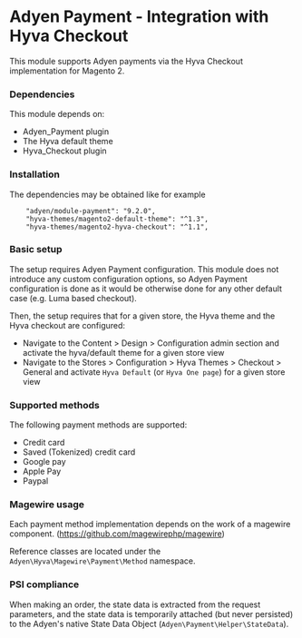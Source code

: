 # Adyen Payment - Integration with Hyva Checkout

This module supports Adyen payments via the Hyva Checkout implementation for Magento 2.

### Dependencies

This module depends on:
- Adyen_Payment plugin
- The Hyva default theme
- Hyva_Checkout plugin

### Installation

The dependencies may be obtained like for example

```
    "adyen/module-payment": "9.2.0",
    "hyva-themes/magento2-default-theme": "^1.3",
    "hyva-themes/magento2-hyva-checkout": "^1.1",
```

### Basic setup

The setup requires Adyen Payment configuration. This module does not introduce any custom configuration options, 
so Adyen Payment configuration is done as it would be otherwise done for any other default case (e.g. Luma based checkout).

Then, the setup requires that for a given store, the Hyva theme and the Hyva checkout are configured:

 - Navigate to the Content > Design > Configuration admin section and activate the hyva/default theme for a given store view
 - Navigate to the Stores > Configuration > Hyva Themes > Checkout > General and activate `Hyva Default` (or `Hyva One page`) for a given store view
### Supported methods

The following payment methods are supported:
   
 - Credit card    
 - Saved (Tokenized) credit card    
 - Google pay
 - Apple Pay
 - Paypal
    
### Magewire usage

Each payment method implementation depends on the work of a magewire component. (https://github.com/magewirephp/magewire) 

Reference classes are located under the `Adyen\Hyva\Magewire\Payment\Method` namespace.

### PSI compliance 
When making an order, the state data is extracted from the request parameters, 
and the state data is temporarily attached (but never persisted) to the Adyen's native State Data Object (`Adyen\Payment\Helper\StateData`).
